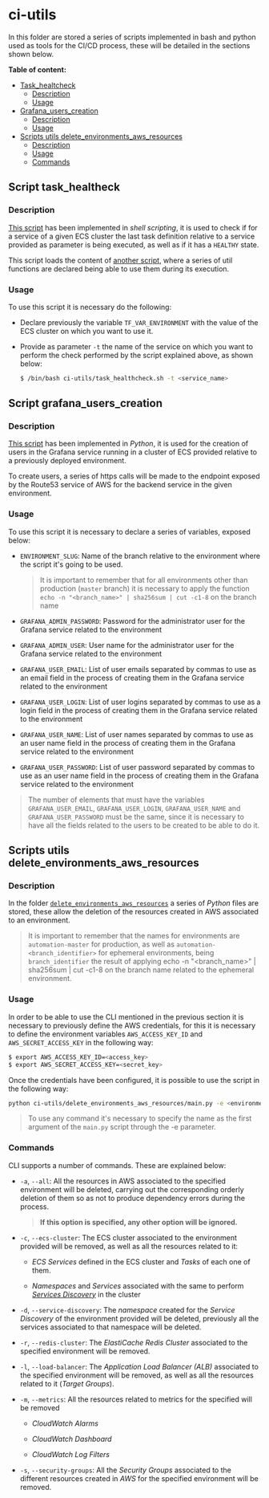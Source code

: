 # ci-utils

In this folder are stored a series of scripts implemented in bash and python used as tools for the CI/CD process, these will be detailed in the sections shown below.

**Table of content:**

+ [Task_healtcheck](#task_healthcheck)
    - [Description](#task_healthcheck_description)
    - [Usage](#task_healthcheck_usage)
+ [Grafana_users_creation](#grafana_users_creation)
    - [Description](#grafana_users_creation_description)
    - [Usage](#grafana_users_creation_usage)
+ [Scripts utils delete_environments_aws_resources](#scripts_utils-delete_environments_aws_resources)
    - [Description](#delete_environments_aws_resources_description)
    - [Usage](#delete_environments_aws_resources_usage)
    - [Commands](#delete_environments_aws_resources_commands)

## Script task_healtheck<a name="task_healthcheck"></a>

### Description <a name="task_healthcheck_description"></a>

[This script](./task_healthcheck.sh) has been implemented in *shell scripting*, it is used to check if for a service of a given ECS cluster the last task definition relative to a service provided as parameter is being executed, as well as if it has a `HEALTHY` state.

This script loads the content of [another script](./common_functions.sh), where a series of util functions are declared being able to use them during its execution.

### Usage <a name="task_healthcheck_usage"></a>

To use this script it is necessary do the following:

* Declare previously the variable `TF_VAR_ENVIRONMENT` with the value of the ECS cluster on which you want to use it.
* Provide as parameter `-t` the name of the service on which you want to perform the check performed by the script explained above, as shown below:

    ```sh
    $ /bin/bash ci-utils/task_healthcheck.sh -t <service_name>
    ```

## Script grafana_users_creation<a name="grafana_users_creation"></a>

### Description <a name="grafana_users_creation_description"></a>

[This script](./grafana_users_creation.py) has been implemented in *Python*, it is used for the creation of users in the Grafana service running in a cluster of ECS provided relative to a previously deployed environment.

To create users, a series of https calls will be made to the endpoint exposed by the Route53 service of AWS for the backend service in the given environment.

### Usage <a name="grafana_users_creation_usage"></a>

To use this script it is necessary to declare a series of variables, exposed below:

* `ENVIRONMENT_SLUG`: Name of the branch relative to the environment where the script it's going to be used.

  >It is important to remember that for all environments other than production (`master` branch) it is necessary to apply the function `echo -n "<branch_name>" | sha256sum | cut -c1-8` on the branch name

* `GRAFANA_ADMIN_PASSWORD`: Password for the administrator user for the Grafana service related to the environment

* `GRAFANA_ADMIN_USER`: User name for the administrator user for the Grafana service related to the environment

* `GRAFANA_USER_EMAIL`: List of user emails separated by commas to use as an email field in the process of creating them in the Grafana service related to the environment

* `GRAFANA_USER_LOGIN`: List of user logins separated by commas to use as a login field in the process of creating them in the Grafana service related to the environment

* `GRAFANA_USER_NAME`: List of user names separated by commas to use as an user name field in the process of creating them in the Grafana service related to the environment

* `GRAFANA_USER_PASSWORD`: List of user password separated by commas to use as an user name field in the process of creating them in the Grafana service related to the environment

>The number of elements that must have the variables `GRAFANA_USER_EMAIL`, `GRAFANA_USER_LOGIN`, `GRAFANA_USER_NAME` and `GRAFANA_USER_PASSWORD` must be the same, since it is necessary to have all the fields related to the users to be created to be able to do it.

## Scripts utils delete_environments_aws_resources <a name="scripts_utils-delete_environments_aws_resources"></a>

### Description <a name="delete_environments_aws_resources_description"></a>

In the folder [`delete_environments_aws_resources`](./delete_environments_aws_resources) a series of *Python* files are stored, these allow the deletion of the resources created in AWS associated to an environment.

>It is important to remember that the names for environments are `automation-master` for production, as well as `automation-<branch_identifier>` for ephemeral environments, being `branch_identifier` the result of applying echo -n "<branch_name>" | sha256sum | cut -c1-8 on the branch name related to the ephemeral environment.

### Usage <a name="delete_environments_aws_resources_usage"></a>

In order to be able to use the CLI mentioned in the previous section it is necessary to previously define the AWS credentials, for this it is necessary to define the environment variables `AWS_ACCESS_KEY_ID` and `AWS_SECRET_ACCESS_KEY` in the following way:

```sh
$ export AWS_ACCESS_KEY_ID=<access_key>
$ export AWS_SECRET_ACCESS_KEY=<secret_key>
```

Once the credentials have been configured, it is possible to use the script in the following way:

```bash
python ci-utils/delete_environments_aws_resources/main.py -e <environment_name> [commands]
```
>To use any command it's necessary to specify the name as the first argument of the `main.py` script through the -e parameter.

### Commands <a name="delete_environments_aws_resources_commands"></a>

CLI supports a number of commands. These are explained below:

* `-a`, `--all`: All the resources in AWS associated to the specified environment will be deleted, carrying out the corresponding orderly deletion of them so as not to produce dependency errors during the process.

    >**If this option is specified, any other option will be ignored.**

* `-c`, `--ecs-cluster`: The ECS cluster associated to the environment provided will be removed, as well as all the resources related to it:
  
  * *ECS Services* defined in the ECS cluster and *Tasks* of each one of them.
  
  * *Namespaces* and *Services* associated with the same to perform [*Services Discovery*](https://docs.aws.amazon.com/AmazonECS/latest/developerguide/service-discovery.html) in the cluster

* `-d`, `--service-discovery`: The *namespace* created for the *Service Discovery* of the environment provided will be deleted, previously all the services associated to that namespace will be deleted.

* `-r`, `--redis-cluster`: The *ElastiCache Redis Cluster* associated to the specified environment will be removed.

* `-l`, `--load-balancer`: The *Application Load Balancer (ALB)* associated to the specified environment will be removed, as well as all the resources related to it (*Target Groups*).

* `-m`, `--metrics`: All the resources related to metrics for the specified will be removed

  * *CloudWatch Alarms*
  
  * *CloudWatch Dashboard*

  * *CloudWatch Log Filters*

* `-s`, `--security-groups`: All the *Security Groups* associated to the different resources created in *AWS* for the specified environment will be removed.